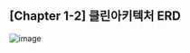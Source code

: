 ## [Chapter 1-2] 클린아키텍처 ERD 
![image](https://github.com/yjchoigit/hhplus02/assets/71246526/22e58287-9b5f-43ad-a2f0-3aba4e3198fb)
